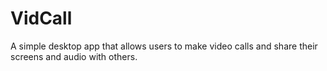 # VidCall
A simple desktop app that allows users to make video calls and share their screens and audio with others.
